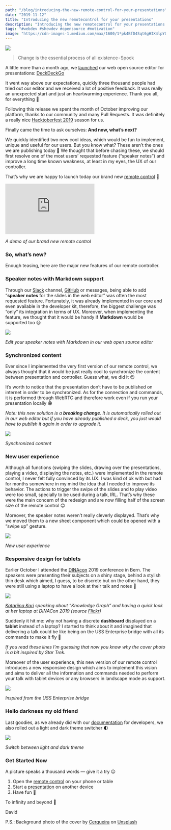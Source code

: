 ```yaml
---
path: "/blog/introducing-the-new-remote-control-for-your-presentations"
date: "2019-11-12"
title: "Introducing the new remotecontrol for your presentations"
description: "Introducing the new remotecontrol for your presentations developed with the web open source editor DeckDeckGo"
tags: "#webdev #showdev #opensource #motivation"
image: "https://cdn-images-1.medium.com/max/1600/1*pk4BfD4Sqt6gHIX4lpYO8g.png"
---
```


![](https://cdn-images-1.medium.com/max/1600/1*pk4BfD4Sqt6gHIX4lpYO8g.png)

> Change is the essential process of all existence - Spock

A little more than a month ago, we [launched](https://daviddalbusco.com/blog/introducing-deckdeckgo-the-web-open-source-editor-for-presentations) our web open source editor for presentations: [DeckDeckGo](https://deckdeckgo.com)

It went way above our expectations, quickly three thousand people had tried out our editor and we received a lot of positive feedback. It was really an unexpected start and just an heartwarming experience. Thank you all, for everything 🙏

Following this release we spent the month of October improving our platform, thanks to our community and many Pull Requests. It was definitely a really nice [Hacktoberfest 2019](http://hacktoberfest.digitalocean.com) season for us.

Finally came the time to ask ourselves: **And now, what’s next?**

We quickly identified two new cool ideas, which would be fun to implement, unique and useful for our users. But you know what? These aren’t the ones we are publishing today 🤣 We thought that before chasing these, we should first resolve one of the most users’ requested feature (“speaker notes”) and improve a long time known weakness, at least in my eyes, the UX of our controller.

That’s why we are happy to launch today our brand new [remote control](https://deckdeckgo.app)  🎉

<iframe width="280" height="158" src="https://www.youtube.com/embed/PnSNT5WpauE" frameborder="0" allow="accelerometer; autoplay; encrypted-media; gyroscope; picture-in-picture" allowfullscreen></iframe>

*A demo of our brand new remote control*

### So, what’s new?

Enough teasing, here are the major new features of our remote controller.

### Speaker notes with Markdown support

Through our [Slack](https://join.slack.com/t/deckdeckgo/shared_invite/enQtNzM0NjMwOTc3NTI0LTBlNmFhODNhYmRkMWUxZmU4ZTQ2MDJiNjlmYWZiODNjMDU5OGRjYThlZmZjMTc5YmQ3MzUzMDlhMzk0ZDgzMDY) channel, [GitHub](https://github.com/deckgo/deckdeckgo/projects/4) or messages, being able to add “**speaker notes** for the slides in the web editor” was often the most requested feature. Fortunately, it was already implemented in our core and even available in the developer kit, therefore, the biggest challenge was “only” its integration in terms of UX. Moreover, when implementing the feature, we thought that it would be handy if **Markdown** would be supported too 😃

![](https://cdn-images-1.medium.com/max/1600/1*uKHylyasNOXQu3W3Uc7uhw.png)

*Edit your speaker notes with Markdown in our web open source editor*

### Synchronized content

Ever since I implemented the very first version of our remote control, we always thought that it would be just really cool to synchronize the content between presentation and controller. Guess what, we did it 😉

It’s worth to notice that the presentation don’t have to be published on internet in order to be synchronized. As for the connection and commands, it is performed through WebRTC and therefore work even if you run your presentation locally 😁

*Note: this new solution is a **breaking change**. It is automatically rolled out in our web editor but if you have already published a deck, you just would have to publish it again in order to upgrade it.*

![](https://cdn-images-1.medium.com/max/1600/1*NfYAdoMvNHAuaMOf809-iA.png)

*Synchronized content*

### New user experience

Although all functions (swiping the slides, drawing over the presentations, playing a video, displaying the notes, etc.) were implemented in the remote control, I never felt fully convinced by its UX. I was kind of ok with but had for months somewhere in my mind the idea that I needed to improve its behavior. The actions to trigger the swipe of the slides and to play video were too small, specially to be used during a talk, IRL. That’s why these were the main concern of the redesign and are now filling half of the screen size of the remote control 😊

Moreover, the speaker notes weren’t really cleverly displayed. That’s why we moved them to a new sheet component which could be opened with a “swipe up” gesture.

![](https://cdn-images-1.medium.com/max/1600/1*pQx-i5jfIdweWYTIu_9KzQ.gif)

*New user experience*

### Responsive design for tablets

Earlier October I attended the [DINAcon](https://dinacon.ch) 2019 conference in Bern. The speakers were presenting their subjects on a shiny stage, behind a stylish thin desk which aimed, I guess, to be discrete but on the other hand, they were still using a laptop to have a look at their talk and notes 🤔

![](https://cdn-images-1.medium.com/max/1600/1*iXSRsFNZUOItDFyevXYsqQ.png)

*[Katariina Kari](https://twitter.com/katsi111) speaking about “Knowledge Graph” and having a quick look at her laptop at DINACon 2019 (source [Flickr](https://www.flickr.com/photos/140845441@N04/48947571397/in/album-72157711466719708))*

Suddenly it hit me: why not having a discrete **dashboard** displayed on a **tablet** instead of a laptop? I started to think about it and imagined that delivering a talk could be like being on the USS Enterprise bridge with all its commands to make it fly 🤣

*If you read these lines I’m guessing that now you know why the cover photo is a bit inspired by Star Trek.*

Moreover of the user experience, this new version of our remote control introduces a new responsive design which aims to implement this vision and aims to deliver all the information and commands needed to perform your talk with tablet devices or any browsers in landscape mode as support.

![](https://cdn-images-1.medium.com/max/1600/1*Nhax5Zz-ReP2Qq0E3mOjqQ.gif)

*Inspired from the USS Enterprise bridge*

### Hello darkness my old friend

Last goodies, as we already did with our [documentation](https://docs.deckdeckgo.com) for developers, we also rolled out a light and dark theme switcher 🌓

![](https://cdn-images-1.medium.com/max/1600/1*k_xss5uP7Jeb5zAK7hAwmQ.gif)

*Switch between light and dark theme*

### Get Started Now

A picture speaks a thousand words — give it a try 😉

1. Open the [remote control](https://deckdeckgo.app) on your phone or table
2. Start a [presentation](https://beta.deckdeckgo.io/daviddalbusco/introducing-the-new-deckdeckgo-remotecontrol/) on another device
3. Have fun 🎉

To infinity and beyond 🚀

David

P.S.: Background photo of the cover by [Cerqueira](https://unsplash.com/@shotbycerqueira?utm_source=unsplash&utm_medium=referral&utm_content=creditCopyText) on [Unsplash](https://unsplash.com/?utm_source=unsplash&utm_medium=referral&utm_content=creditCopyText)
